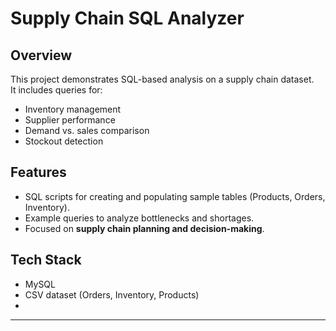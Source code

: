 # Supply Chain SQL Analyzer

## Overview
This project demonstrates SQL-based analysis on a supply chain dataset.  
It includes queries for:
- Inventory management
- Supplier performance
- Demand vs. sales comparison
- Stockout detection

## Features
- SQL scripts for creating and populating sample tables (Products, Orders, Inventory).
- Example queries to analyze bottlenecks and shortages.
- Focused on **supply chain planning and decision-making**.

## Tech Stack
- MySQL
- CSV dataset (Orders, Inventory, Products)
- 
---
